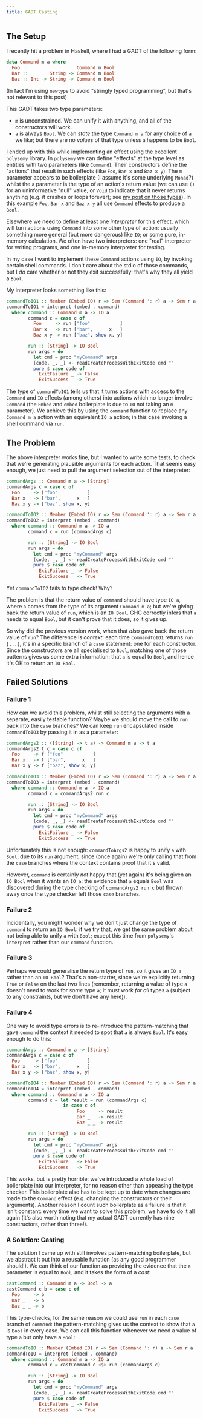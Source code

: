 ```yaml
---
title: GADT Casting
---
```


## The Setup ##

I recently hit a problem in Haskell, where I had a GADT of the following form:

```haskell
data Command m a where
  Foo ::                  Command m Bool
  Bar ::        String -> Command m Bool
  Baz :: Int -> String -> Command m Bool
```

(In fact I'm using `newtype` to avoid "stringly typed programming", but that's
not relevant to this post)

This GADT takes two type parameters:

 - `m` is unconstrained. We can unify it with anything, and all of the
   constructors will work.
 - `a` is always `Bool`. We can *state* the type `Command m a` for any choice of
   `a` we like; but there are no *values* of that type unless `a` happens to be
   `Bool`.

I ended up with this while implementing an effect using the excellent `polysemy`
library. In `polysemy` we can define "effects" at the type level as entities
with two parameters (like `Command`). Their constructors define the "actions"
that result in such effects (like `Foo`, `Bar x` and `Baz x y`). The `m`
parameter appears to be boilerplate (I assume it's some underlying `Monad`?)
whilst the `a` parameter is the type of an action's return value (we can use
`()` for an uninformative "null" value, or `Void` to indicate that it never
returns anything (e.g. it crashes or loops forever); see
[my post on those types](/blog/2020-02-09-bottom.html)). In this example
`Foo`, `Bar x` and `Baz x y` all use `Command` effects to produce a `Bool`.

Elsewhere we need to define at least one *interpreter* for this effect, which
will turn actions using `Command` into some other type of action: usually
something more general (but more dangerous) like `IO`; or some pure, in-memory
calculation. We often have two interpreters: one "real" interpreter for writing
programs, and one in-memory interpreter for testing.

In my case I want to implement these `Command` actions using `IO`, by invoking
certain shell commands. I don't care about the stdio of those commands, but I
*do* care whether or not they exit successfully: that's why they all yield a
`Bool`.

My interpreter looks something like this:

```haskell
commandToIO1 :: Member (Embed IO) r => Sem (Command ': r) a -> Sem r a
commandToIO1 = interpret (embed . command)
  where command :: Command m a -> IO a
        command c = case c of
          Foo     -> run ["foo"           ]
          Bar x   -> run ["bar",      x   ]
          Baz x y -> run ["baz", show x, y]

        run :: [String] -> IO Bool
        run args = do
          let cmd = proc "myCommand" args
          (code, _, _) <- readCreateProcessWithExitCode cmd ""
          pure $ case code of
            ExitFailure _ -> False
            ExitSuccess   -> True
```

The type of `commandToIO1` tells us that it turns actions with access to the
`Command` and `IO` effects (among others) into actions which no longer involve
`Command` (the `Embed` and `embed` boilerplate is due to `IO` not taking an `m`
parameter). We achieve this by using the `command` function to replace any
`Command m a` action with an equivalent `IO a` action; in this case invoking a
shell command via `run`.

## The Problem ##

The above interpreter works fine, but I wanted to write some tests, to check
that we're generating plausible arguments for each action. That seems easy
enough, we just need to pull the argument selection out of the interpreter:

```haskell
commandArgs :: Command m a -> [String]
commandArgs c = case c of
  Foo     -> ["foo"           ]
  Bar x   -> ["bar",      x   ]
  Baz x y -> ["baz", show x, y]

commandToIO2 :: Member (Embed IO) r => Sem (Command ': r) a -> Sem r a
commandToIO2 = interpret (embed . command)
  where command :: Command m a -> IO a
        command c = run (commandArgs c)

        run :: [String] -> IO Bool
        run args = do
          let cmd = proc "myCommand" args
          (code, _, _) <- readCreateProcessWithExitCode cmd ""
          pure $ case code of
            ExitFailure _ -> False
            ExitSuccess   -> True
```

Yet `commandToIO2` fails to type check! Why?

The problem is that the return value of `command` should have type `IO a`, where
`a` comes from the type of its argument `Command m a`; but we're giving back the
return value of `run`, which is an `IO Bool`. GHC correctly infers that `a`
needs to equal `Bool`, but it can't prove that it does, so it gives up.

So why did the previous version work, when that *also* gave back the return
value of `run`? The difference is *context*: each time `commandToIO1` returns
`run [...]`, it's in a specific branch of a `case` statement: one for each
constructor. Since the constructors are all specialised to `Bool`, matching one
of those patterns gives us some extra information: that `a` is equal to `Bool`,
and hence it's OK to return an `IO Bool`.

## Failed Solutions ##

### Failure 1 ###

How can we avoid this problem, whilst still selecting the arguments with a
separate, easily testable function? Maybe we should move the call to `run` back
into the `case` branches? We can keep `run` encapsulated inside `commandToIO3`
by passing it in as a parameter:

```haskell
commandArgs2 :: ([String] -> t a) -> Command m a -> t a
commandArgs2 f c = case c of
  Foo     -> f ["foo"           ]
  Bar x   -> f ["bar",      x   ]
  Baz x y -> f ["baz", show x, y]

commandToIO3 :: Member (Embed IO) r => Sem (Command ': r) a -> Sem r a
commandToIO3 = interpret (embed . command)
  where command :: Command m a -> IO a
        command c = commandArgs2 run c

        run :: [String] -> IO Bool
        run args = do
          let cmd = proc "myCommand" args
          (code, _, _) <- readCreateProcessWithExitCode cmd ""
          pure $ case code of
            ExitFailure _ -> False
            ExitSuccess   -> True
```

Unfortunately this is not enough: `commandToArgs2` is happy to unify `a` with
`Bool`, due to its `run` argument, since (once again) we're only calling that
from the `case` branches where the context contains proof that it's valid.

However, `command` is certainly *not* happy that (yet again) it's being given an
`IO Bool` when it wants an `IO a`: the evidence that `a` equals `Bool` was
discovered during the type checking of `commandArgs2 run c` but thrown away once
the type checker left those `case` branches.

### Failure 2 ###

Incidentally, you might wonder why we don't just change the type of `command` to
return an `IO Bool`: if we try that, we get the same problem about not being
able to unify `a` with `Bool`; except this time from `polysemy`'s `interpret`
rather than our `command` function.

### Failure 3 ###

Perhaps we could generalise the return type of `run`, so it gives an `IO a`
rather than an `IO Bool`? That's a non-starter, since we're explicitly returning
`True` or `False` on the last two lines (remember, returning a value of type
`a` doesn't need to work for *some* type `a`; it must work *for all* types `a`
(subject to any constraints, but we don't have any here)).

### Failure 4 ###

One way to avoid type errors is to re-introduce the pattern-matching that gave
`command` the context it needed to spot that `a` is always `Bool`. It's easy
enough to do this:

```haskell
commandArgs :: Command m a -> [String]
commandArgs c = case c of
  Foo     -> ["foo"           ]
  Bar x   -> ["bar",      x   ]
  Baz x y -> ["baz", show x, y]

commandToIO4 :: Member (Embed IO) r => Sem (Command ': r) a -> Sem r a
commandToIO4 = interpret (embed . command)
  where command :: Command m a -> IO a
        command c = let result = run (commandArgs c)
                     in case c of
                          Foo     -> result
                          Bar _   -> result
                          Baz _ _ -> result

        run :: [String] -> IO Bool
        run args = do
          let cmd = proc "myCommand" args
          (code, _, _) <- readCreateProcessWithExitCode cmd ""
          pure $ case code of
            ExitFailure _ -> False
            ExitSuccess   -> True
```

This works, but is pretty horrible: we've introduced a whole load of boilerplate
into our interpreter, for no reason other than appeasing the type checker. This
boilerplate also has to be kept up to date when changes are made to the
`Command` effect (e.g. changing the constructors or their arguments). Another
reason I count such boilerplate as a failure is that it isn't constant: every
time we want to solve this problem, we have to do it all again (it's also worth
noting that my actual GADT currently has nine constructors, rather than three!).

### A Solution: Casting ###

The solution I came up with still involves pattern-matching boilerplate, but we
abstract it out into a reusable function (as any good programmer should!). We
can think of our function as providing the evidence that the `a` parameter is
equal to `Bool`, and it takes the form of a *cast*:

```haskell
castCommand :: Command m a -> Bool -> a
castCommand c b = case c of
  Foo     -> b
  Bar _   -> b
  Baz _ _ -> b
```

This type-checks, for the same reason we could use `run` in each `case` branch
of `command`: the pattern-matching gives us the context to show that `a` is
`Bool` in every case. We can call this function whenever we need a value of
type `a` but only have a `Bool`:

```haskell
commandToIO :: Member (Embed IO) r => Sem (Command ': r) a -> Sem r a
commandToIO = interpret (embed . command)
  where command :: Command m a -> IO a
        command c = castCommand c <$> run (commandArgs c)

        run :: [String] -> IO Bool
        run args = do
          let cmd = proc "myCommand" args
          (code, _, _) <- readCreateProcessWithExitCode cmd ""
          pure $ case code of
            ExitFailure _ -> False
            ExitSuccess   -> True
```
